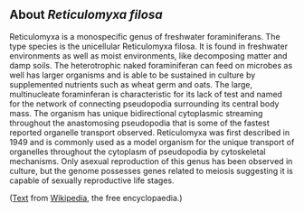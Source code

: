 About *Reticulomyxa filosa* 
---------------------------

Reticulomyxa is a monospecific genus of freshwater foraminiferans. The type species is the unicellular Reticulomyxa filosa. It is found in freshwater environments as well as moist environments, like decomposing matter and damp soils. The heterotrophic naked foraminiferan can feed on microbes as well has larger organisms and is able to be sustained in culture by supplemented nutrients such as wheat germ and oats. The large, multinucleate foraminferan is characteristic for its lack of test and named for the network of connecting pseudopodia surrounding its central body mass. The organism has unique bidirectional cytoplasmic streaming throughout the anastomosing pseudopodia that is some of the fastest reported organelle transport observed. Reticulomyxa was first described in 1949 and is commonly used as a model organism for the unique transport of organelles throughout the cytoplasm of pseudopodia by cytoskeletal mechanisms. Only asexual reproduction of this genus has been observed in culture, but the genome possesses genes related to meiosis suggesting it is capable of sexually reproductive life stages.

([Text](http://en.wikipedia.org/wiki/Reticulomyxa) from
[Wikipedia](http://en.wikipedia.org/), the free encyclopaedia.)
